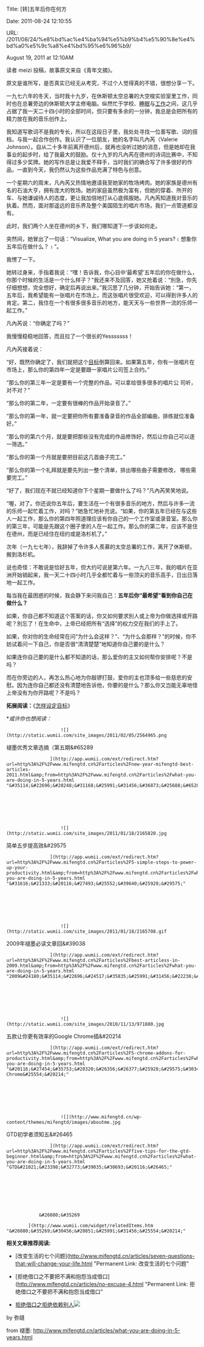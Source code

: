 Title: [转]五年后你在何方

Date: 2011-08-24 12:10:55

URL: /2011/08/24/%e8%bd%ac%e4%ba%94%e5%b9%b4%e5%90%8e%e4%bd%a0%e5%9c%a8%e4%bd%95%e6%96%b9/

August 19, 2011 at 12:10AM

&#35835;&#32773; meizi &#25237;&#31295;&#65292;&#25925;&#20107;&#21407;&#25991;&#26469;&#33258;&#12298;&#38738;&#24180;&#25991;&#25688;&#12299;&#12290;

&#21407;&#25991;&#26159;&#35841;&#25152;&#20889;&#65292;&#26159;&#21542;&#30495;&#23454;&#24050;&#32463;&#26080;&#20174;&#32771;&#31350;&#65292;&#19981;&#36807;&#20010;&#20154;&#35273;&#24471;&#30495;&#30340;&#19981;&#38169;&#65292;&#24456;&#24819;&#20998;&#20139;&#19968;&#19979;&#12290;

&#19968;&#20061;&#19971;&#20845;&#24180;&#30340;&#20908;&#22825;&#65292;&#24403;&#26102;&#25105;&#21313;&#20061;&#23681;&#65292;&#22312;&#20241;&#26031;&#39039;&#22826;&#31354;&#24635;&#32626;&#30340;&#22823;&#31354;&#26797;&#23454;&#39564;&#23460;&#37324;&#24037;&#20316;&#65292;&#21516;&#26102;&#20063;&#22312;&#24635;&#32626;&#26049;&#36793;&#30340;&#20241;&#26031;&#39039;&#22823;&#23398;&#20027;&#20462;&#30005;&#33041;&#12290;&#32437;&#28982;&#24537;&#20110;&#23398;&#26657;&#12289;[&#30561;&#30496;](http://www.mifengtd.cn/articles/how-to-sleep-better.html "&#22914;&#20309;&#20445;&#35777;&#30561;&#30496;&#36136;&#37327;")&#19982;[&#24037;&#20316;](http://www.mifengtd.cn/articles/stop-workaholic-stop-being-demanding.html "&#36991;&#20813;&#24037;&#20316;&#29378;&#65292;&#21247;&#36138;&#27714;&#36807;&#22810;")&#20043;&#38388;&#65292;&#36825;&#20960;&#20046;&#21344;&#25454;&#20102;&#25105;&#19968;&#22825;&#20108;&#21313;&#22235;&#23567;&#26102;&#30340;&#20840;&#37096;&#26102;&#38388;&#65292;&#20294;&#21482;&#35201;&#26377;&#22810;&#20313;&#30340;&#19968;&#20998;&#38047;&#65292;&#25105;&#24635;&#26159;&#20250;&#25226;&#25152;&#26377;&#30340;&#31934;&#21147;&#25918;&#22312;&#25105;&#30340;&#38899;&#20048;&#21019;&#20316;&#19978;&#12290;

&#25105;&#30693;&#36947;&#20889;&#27468;&#35789;&#19981;&#26159;&#25105;&#30340;&#19987;&#38271;&#65292;&#25152;&#20197;&#22312;&#36825;&#27573;&#26085;&#23376;&#37324;&#65292;&#25105;&#22788;&#22788;&#23547;&#25214;&#19968;&#20301;&#21892;&#20889;&#27468;&#12289;&#35789;&#30340;&#25645;&#26723;&#65292;&#19982;&#25105;&#19968;&#36215;&#21512;&#20316;&#21019;&#20316;&#12290;&#25105;&#35748;&#35782;&#20102;&#19968;&#20301;&#26379;&#21451;&#65292;&#22905;&#30340;&#21517;&#23383;&#21483;&#20961;&#20839;&#33454;&#65288;Valerie Johnson&#65289;&#12290;&#33258;&#20174;&#20108;&#21313;&#22810;&#24180;&#21069;&#31163;&#24320;&#24503;&#24030;&#21518;&#65292;&#23601;&#20877;&#20063;&#27809;&#21548;&#36807;&#22905;&#30340;&#28040;&#24687;&#65292;&#20294;&#26159;&#22905;&#21364;&#22312;&#25105;&#20107;&#19994;&#30340;&#36215;&#27493;&#26102;&#65292;&#32473;&#20102;&#25105;&#26368;&#22823;&#30340;&#40723;&#21169;&#12290;&#20165;&#21313;&#20061;&#23681;&#30340;&#20961;&#20839;&#33454;&#22312;&#24503;&#24030;&#30340;&#35799;&#35789;&#27604;&#36187;&#20013;&#65292;&#19981;&#30693;&#24471;&#36807;&#22810;&#23569;&#22870;&#29260;&#12290;&#22905;&#30340;&#20889;&#20316;&#24635;&#26159;&#35753;&#25105;&#29233;&#19981;&#37322;&#25163;&#65292;&#24403;&#26102;&#25105;&#20204;&#30340;&#30830;&#21512;&#20889;&#20102;&#35768;&#22810;&#24456;&#22909;&#30340;&#20316;&#21697;&#65292;&#19968;&#30452;&#21040;&#20170;&#22825;&#65292;&#25105;&#20173;&#28982;&#35748;&#20026;&#36825;&#20123;&#20316;&#21697;&#20805;&#28385;&#20102;&#29305;&#33394;&#19982;&#21019;&#24847;&#12290;

&#19968;&#20010;&#26143;&#26399;&#20845;&#30340;&#21608;&#26411;&#65292;&#20961;&#20839;&#33454;&#21448;&#28909;&#24773;&#22320;&#36992;&#35831;&#25105;&#33267;&#22905;&#23478;&#30340;&#29287;&#22330;&#28900;&#32905;&#12290;&#22905;&#30340;&#23478;&#26063;&#26159;&#24503;&#24030;&#26377;&#21517;&#30340;&#30707;&#27833;&#22823;&#20136;&#65292;&#25317;&#26377;&#24222;&#22823;&#30340;&#29287;&#22330;&#12290;&#22905;&#30340;&#23478;&#24237;&#34429;&#28982;&#26497;&#20026;&#23500;&#26377;&#65292;&#20294;&#22905;&#30340;&#31359;&#30528;&#12289;&#25152;&#24320;&#30340;&#36710;&#12289;&#19982;&#22905;&#35878;&#35802;&#24453;&#20154;&#30340;&#24577;&#24230;&#65292;&#26356;&#35753;&#25105;&#21152;&#20493;&#22320;&#25171;&#20174;&#24515;&#24213;&#20329;&#26381;&#22905;&#12290;&#20961;&#20839;&#33454;&#30693;&#36947;&#25105;&#23545;&#38899;&#20048;&#30340;&#25191;&#30528;&#12290;&#28982;&#32780;&#65292;&#38754;&#23545;&#37027;&#36965;&#36828;&#30340;&#38899;&#20048;&#30028;&#21450;&#25972;&#20010;&#32654;&#22269;&#38476;&#29983;&#30340;&#21809;&#29255;&#24066;&#22330;&#65292;&#25105;&#20204;&#19968;&#28857;&#31649;&#36947;&#37117;&#27809;&#26377;&#12290;

&#27492;&#26102;&#65292;&#25105;&#20204;&#20004;&#20010;&#20154;&#22352;&#22312;&#24503;&#24030;&#30340;&#20065;&#19979;&#65292;&#25105;&#20204;&#21738;&#30693;&#36947;&#19979;&#19968;&#27493;&#35813;&#22914;&#20309;&#36208;&#12290;

&#31361;&#28982;&#38388;&#65292;&#22905;&#20882;&#20986;&#20102;&#19968;&#21477;&#35805;&#65306;&ldquo;Visualize, What you are doing in 5 years?&#65113;&#24819;&#35937;&#20320;&#20116;&#24180;&#21518;&#22312;&#20570;&#20160;&#20040;&#65311;&#65114;&rdquo;&#12290;

&#25105;&#24867;&#20102;&#19968;&#19979;&#12290;

&#22905;&#36716;&#36807;&#36523;&#26469;&#65292;&#25163;&#25351;&#30528;&#25105;&#35828;&#65306;&ldquo;&#22079;&#65281;&#21578;&#35785;&#25105;&#65292;&#20320;&#24515;&#30446;&#20013;&lsquo;&#26368;&#24076;&#26395;&rsquo;&#20116;&#24180;&#21518;&#30340;&#20320;&#22312;&#20570;&#20160;&#20040;&#65292;&#20320;&#37027;&#20010;&#26102;&#20505;&#30340;&#29983;&#27963;&#26159;&#19968;&#20010;&#20160;&#20040;&#26679;&#23376;&#65311;&rdquo;&#25105;&#36824;&#26469;&#19981;&#21450;&#22238;&#31572;&#65292;&#22905;&#21448;&#25250;&#30528;&#35828;&#65306;&ldquo;&#21029;&#24613;&#65292;&#20320;&#20808;&#20180;&#32454;&#24819;&#24819;&#65292;&#23436;&#20840;&#24819;&#22909;&#65292;&#30830;&#23450;&#21518;&#20877;&#35828;&#20986;&#26469;&#12290;&rdquo;&#25105;&#27785;&#24605;&#20102;&#20960;&#20998;&#38047;&#65292;&#24320;&#22987;&#21578;&#35785;&#22905;&#65306;&ldquo;&#31532;&#19968;&#65292;&#20116;&#24180;&#21518;&#65292;&#25105;&#24076;&#26395;&#33021;&#26377;&#19968;&#24352;&#21809;&#29255;&#22312;&#24066;&#22330;&#19978;&#65292;&#32780;&#36825;&#24352;&#21809;&#29255;&#24456;&#21463;&#27426;&#36814;&#65292;&#21487;&#20197;&#24471;&#21040;&#35768;&#22810;&#20154;&#30340;&#32943;&#23450;&#12290;&#31532;&#20108;&#65292;&#25105;&#20303;&#22312;&#19968;&#20010;&#26377;&#24456;&#22810;&#24456;&#22810;&#38899;&#20048;&#30340;&#22320;&#26041;&#65292;&#33021;&#22825;&#22825;&#19982;&#19968;&#20123;&#19990;&#30028;&#19968;&#27969;&#30340;&#20048;&#24072;&#19968;&#36215;&#24037;&#20316;&#12290;&rdquo;

&#20961;&#20839;&#33454;&#35828;&#65306;&ldquo;&#20320;&#30830;&#23450;&#20102;&#21527;&#65311;&rdquo;

&#25105;&#24930;&#24930;&#31283;&#31283;&#22320;&#22238;&#31572;&#65292;&#32780;&#19988;&#25289;&#20102;&#19968;&#20010;&#24456;&#38271;&#30340;Yesssssss&#65281;



&#20961;&#20839;&#33454;&#25509;&#30528;&#35828;&#65306;

&ldquo;&#22909;&#65292;&#26082;&#28982;&#20320;&#30830;&#23450;&#20102;&#65292;&#25105;&#20204;&#23601;&#25226;&#36825;&#20010;[&#30446;&#26631;](http://www.mifengtd.cn/articles/how-to-set-your-goals-summary.html "&#12298;&#24590;&#26679;&#35774;&#23450;&#30446;&#26631;&#12299;&#31995;&#21015;")&#20498;&#31639;&#22238;&#26469;&#12290;&#22914;&#26524;&#31532;&#20116;&#24180;&#65292;&#20320;&#26377;&#19968;&#24352;&#21809;&#29255;&#22312;&#24066;&#22330;&#19978;&#65292;&#37027;&#20040;&#20320;&#30340;&#31532;&#22235;&#24180;&#19968;&#23450;&#26159;&#35201;&#36319;&#19968;&#23478;&#21809;&#29255;&#20844;&#21496;&#31614;&#19978;&#21512;&#32422;&#12290;&rdquo;

&ldquo;&#37027;&#20040;&#20320;&#30340;&#31532;&#19977;&#24180;&#19968;&#23450;&#26159;&#35201;&#26377;&#19968;&#20010;&#23436;&#25972;&#30340;&#20316;&#21697;&#65292;&#21487;&#20197;&#25343;&#32473;&#24456;&#22810;&#24456;&#22810;&#30340;&#21809;&#29255;&#20844; &#21496;&#21548;&#65292;&#23545;&#19981;&#23545;&#65311;&rdquo;

&ldquo;&#37027;&#20040;&#20320;&#30340;&#31532;&#20108;&#24180;&#65292;&#19968;&#23450;&#35201;&#26377;&#24456;&#26834;&#30340;&#20316;&#21697;&#24320;&#22987;&#24405;&#38899;&#20102;&#12290;&rdquo;

&ldquo;&#37027;&#20040;&#20320;&#30340;&#31532;&#19968;&#24180;&#65292;&#23601;&#19968;&#23450;&#35201;&#25226;&#20320;&#25152;&#26377;&#35201;&#20934;&#22791;&#24405;&#38899;&#30340;&#20316;&#21697;&#20840;&#37096;&#32534;&#26354;&#65292;&#25490;&#32451;&#23601;&#20301;&#20934;&#22791;&#22909;&#12290;&rdquo;

&ldquo;&#37027;&#20040;&#20320;&#30340;&#31532;&#20845;&#20010;&#26376;&#65292;&#23601;&#26159;&#35201;&#25226;&#37027;&#20123;&#27809;&#26377;&#23436;&#25104;&#30340;&#20316;&#21697;&#20462;&#39280;&#22909;&#65292;&#28982;&#21518;&#35753;&#20320;&#33258;&#24049;&#21487;&#20197;&#36880;&#19968;&#31579;&#36873;&#12290;&rdquo;

&ldquo;&#37027;&#20040;&#20320;&#30340;&#31532;&#19968;&#20010;&#26376;&#23601;&#26159;&#35201;&#25226;&#30446;&#21069;&#36825;&#20960;&#39318;&#26354;&#23376;&#23436;&#24037;&#12290;&rdquo;

&ldquo;&#37027;&#20040;&#20320;&#30340;&#31532;&#19968;&#20010;&#31036;&#25308;&#23601;&#26159;&#35201;&#20808;&#21015;&#20986;&#19968;&#25972;&#20010;&#28165;&#21333;&#65292;&#25490;&#20986;&#21738;&#20123;&#26354;&#23376;&#38656;&#35201;&#20462;&#25913;&#65292; &#21738;&#20123;&#38656;&#35201;&#23436;&#24037;&#12290;&rdquo;

&ldquo;&#22909;&#20102;&#65292;&#25105;&#20204;&#29616;&#22312;&#19981;&#23601;&#24050;&#32463;&#30693;&#36947;&#20320;&#19979;&#20010;&#26143;&#26399;&#19968;&#35201;&#20570;&#20160;&#20040;&#20102;&#21527;&#65311;&rdquo;&#20961;&#20839;&#33454;&#31505;&#31505;&#22320;&#35828;&#12290;

&ldquo;&#21908;&#65292;&#23545;&#20102;&#12290;&#20320;&#36824;&#35828;&#20320;&#20116;&#24180;&#21518;&#65292;&#35201;&#29983;&#27963;&#22312;&#19968;&#20010;&#26377;&#24456;&#22810;&#38899;&#20048;&#30340;&#22320;&#26041;&#65292;&#28982;&#21518;&#19982;&#35768;&#22810;&#19968;&#27969;&#30340;&#20048;&#24072;&#19968;&#36215;&#24537;&#30528;&#24037;&#20316;&#65292;&#23545;&#21527;&#65311;&rdquo;&#22905;&#24613;&#24537;&#22320;&#34917;&#20805;&#35828;&#12290;&ldquo;&#22914;&#26524;&#65292;&#20320;&#30340;&#31532;&#20116;&#24180;&#24050;&#32463;&#22312;&#19982;&#36825;&#20123;&#20154;&#19968;&#36215;&#24037;&#20316;&#65292;&#37027;&#20040;&#20320;&#30340;&#31532;&#22235;&#24180;&#29031;&#36947;&#29702;&#24212;&#35813;&#26377;&#20320;&#33258;&#24049;&#30340;&#19968;&#20010;&#24037;&#20316;&#23460;&#25110;&#24405;&#38899;&#23460;&#12290;&#37027;&#20040;&#20320;&#30340;&#31532;&#19977;&#24180;&#65292;&#21487;&#33021;&#26159;&#20808;&#36319;&#36825;&#20010;&#22280;&#23376;&#37324;&#30340;&#20154;&#22312;&#19968;&#36215;&#24037;&#20316;&#12290;&#37027;&#20040;&#20320;&#30340;&#31532;&#20108;&#24180;&#65292;&#24212;&#35813;&#19981;&#26159;&#20303;&#22312;&#24503;&#24030;&#65292;&#32780;&#26159;&#24050;&#32463;&#20303;&#22312;&#32445;&#32422;&#25110;&#26159;&#27931;&#26441;&#26426;&#20102;&#12290;&rdquo;

&#27425;&#24180;&#65288;&#19968;&#20061;&#19971;&#19971;&#24180;&#65289;&#65292;&#25105;&#36766;&#25481;&#20102;&#20196;&#35768;&#22810;&#20154;&#32680;&#24917;&#30340;&#22826;&#31354;&#24635;&#32626;&#30340;&#24037;&#20316;&#65292;&#31163;&#24320;&#20102;&#20241;&#26031;&#39039;&#65292;&#25644;&#21040;&#27931;&#26441;&#26426;&#12290;

&#35828;&#20063;&#22855;&#24618;&#65306;&#19981;&#25954;&#35828;&#26159;&#24688;&#22909;&#20116;&#24180;&#65292;&#20294;&#22823;&#32422;&#21487;&#35828;&#26159;&#31532;&#20845;&#24180;&#12290;&#19968;&#20061;&#20843;&#19977;&#24180;&#65292;&#25105;&#30340;&#21809;&#29255;&#22312;&#20122;&#27954;&#24320;&#22987;&#38144;&#36215;&#26469;&#65292;&#25105;&#19968;&#22825;&#20108;&#21313;&#22235;&#23567;&#26102;&#20960;&#20046;&#20840;&#37117;&#24537;&#30528;&#19982;&#19968;&#20123;&#39030;&#23574;&#30340;&#38899;&#20048;&#39640;&#25163;&#65292;&#26085;&#20986;&#26085;&#33853;&#22320;&#19968;&#36215;&#24037;&#20316;&#12290;

&#27599;&#24403;&#25105;&#22312;&#26368;&#22256;&#24785;&#30340;&#26102;&#20505;&#65292;&#25105;&#20250;&#38745;&#19979;&#26469;&#38382;&#25105;&#33258;&#24049;&#65306;**&#20116;&#24180;&#21518;&#20320;&ldquo;&#26368;&#24076;&#26395;&rdquo;&#30475;&#21040;&#20320;&#33258;&#24049;&#22312;&#20570;&#20160;&#20040;&#65311;**

&#22914;&#26524;&#65292;&#20320;&#33258;&#24049;&#37117;&#19981;&#30693;&#36947;&#36825;&#20010;&#31572;&#26696;&#30340;&#35805;&#65292;&#20320;&#21448;&#22914;&#20309;&#35201;&#27714;&#21029;&#20154;&#25110;&#19978;&#24093;&#20026;&#20320;&#20570;&#36873;&#25321;&#25110;&#24320;&#36335;&#21602;&#65311;&#21029;&#24536;&#20102;&#65281;&#22312;&#29983;&#21629;&#20013;&#65292;&#19978;&#24093;&#24050;&#32463;&#25226;&#25152;&#26377;&ldquo;&#36873;&#25321;&rdquo;&#30340;&#26435;&#21147;&#20132;&#22312;&#25105;&#20204;&#30340;&#25163;&#19978;&#20102;&#12290;

&#22914;&#26524;&#65292;&#20320;&#23545;&#20320;&#30340;&#29983;&#21629;&#32463;&#24120;&#22312;&#38382;&ldquo;&#20026;&#20160;&#20040;&#20250;&#36825;&#26679;&#65311;&rdquo;&#12289;&ldquo;&#20026;&#20160;&#20040;&#20250;&#37027;&#26679;&#65311;&rdquo;&#30340;&#26102;&#20505;&#65292;&#20320;&#19981;&#22952;&#35797;&#30528;&#38382;&#19968;&#19979;&#33258;&#24049;&#65292;&#20320;&#26159;&#21542;&#24456;&ldquo;&#28165;&#28165;&#26970;&#26970;&rdquo;&#22320;&#30693;&#36947;&#20320;&#33258;&#24049;&#35201;&#30340;&#26159;&#20160;&#20040;&#65311;

&#22914;&#26524;&#36830;&#20320;&#33258;&#24049;&#35201;&#30340;&#26159;&#20160;&#20040;&#37117;&#19981;&#30693;&#36947;&#30340;&#35805;&#65292;&#37027;&#20040;&#29233;&#20320;&#30340;&#20027;&#21448;&#22914;&#20309;&#24110;&#20320;&#23433;&#25490;&#21602;&#65311;&#19981;&#26159;&#21527;&#65311;

&#32780;&#22312;&#20320;&#26049;&#36793;&#30340;&#20154;&#65292;&#20877;&#24590;&#20040;&#28909;&#24515;&#22320;&#20026;&#20320;&#25970;&#38179;&#25171;&#40723;&#65292;&#29233;&#20320;&#30340;&#20027;&#20063;&#39030;&#22810;&#32473;&#19968;&#20123;&#24904;&#24754;&#30340;&#23433;&#24944;&#12290;&#22240;&#20026;&#36830;&#20320;&#33258;&#24049;&#37117;&#36824;&#27809;&#26377;&#28165;&#26970;&#22320;&#21578;&#35785;&#20182;&#65292;&#20320;&#35201;&#30340;&#26159;&#20160;&#20040;&#65311;&#37027;&#20040;&#20320;&#21448;&#23682;&#33021;&#26080;&#36764;&#22320;&#24618;&#19978;&#24093;&#27809;&#26377;&#20026;&#20320;&#24320;&#36335;&#21602;&#65311;&#19981;&#26159;&#21527;&#65311;

**&#25299;&#23637;&#38405;&#35835;&#65306;**&#12298;[&#24590;&#26679;&#35774;&#23450;&#30446;&#26631;](http://www.mifengtd.cn/articles/how-to-set-your-goals-summary.html "&#24590;&#26679;&#35774;&#23450;&#30446;&#26631;")&#12299;



**&#25110;&#35768;&#20320;&#20063;&#24819;&#38405;&#35835;&#65306;*

    


                    

                        ![](http://static.wumii.com/site_images/2011/02/05/2564965.png

&#35114;&#22696;&#20248;&#31168;&#25991;&#31456;&#36873;&#25688;&#65288;&#31532;&#20116;&#26399;&#65289

                    ](http://app.wumii.com/ext/redirect.htm?url=http%3A%2F%2Fwww.mifengtd.cn%2Farticles%2Fnew-year-mifengtd-best-articles-2011.html&amp;from=http%3A%2F%2Fwww.mifengtd.cn%2Farticles%2Fwhat-you-are-doing-in-5-years.html "&#35114;&#22696;&#20248;&#31168;&#25991;&#31456;&#36873;&#25688;&#65288;&#31532;&#20116;&#26399;&#65289;"

               

               

                    

                        ![](http://static.wumii.com/site_images/2011/01/18/2165820.jpg

&#31616;&#21333;&#20116;&#27493;&#25552;&#39640;&#25928;&#29575

                    ](http://app.wumii.com/ext/redirect.htm?url=http%3A%2F%2Fwww.mifengtd.cn%2Farticles%2F5-simple-steps-to-power-up-your-productivity.html&amp;from=http%3A%2F%2Fwww.mifengtd.cn%2Farticles%2Fwhat-you-are-doing-in-5-years.html "&#31616;&#21333;&#20116;&#27493;&#25552;&#39640;&#25928;&#29575;"

               

               

                    

                        ![](http://static.wumii.com/site_images/2011/01/18/2165708.gif

2009&#24180;&#35114;&#22696;&#24517;&#35835;&#25991;&#31456;&#22238;&#39038

                    ](http://app.wumii.com/ext/redirect.htm?url=http%3A%2F%2Fwww.mifengtd.cn%2Farticles%2Fbest-articless-in-2009.html&amp;from=http%3A%2F%2Fwww.mifengtd.cn%2Farticles%2Fwhat-you-are-doing-in-5-years.html "2009&#24180;&#35114;&#22696;&#24517;&#35835;&#25991;&#31456;&#22238;&#39038;"

               

               

                    

                        ![](http://static.wumii.com/site_images/2010/11/13/971880.jpg

&#20116;&#27454;&#35753;&#20320;&#26356;&#26377;&#25928;&#29575;&#30340;Google Chrome&#25554;&#20214

                    ](http://app.wumii.com/ext/redirect.htm?url=http%3A%2F%2Fwww.mifengtd.cn%2Farticles%2F5-chrome-addons-for-productivity.html&amp;from=http%3A%2F%2Fwww.mifengtd.cn%2Farticles%2Fwhat-you-are-doing-in-5-years.html "&#20116;&#27454;&#35753;&#20320;&#26356;&#26377;&#25928;&#29575;&#30340;Google Chrome&#25554;&#20214;"

               

               

                    

                        ![](http://www.mifengtd.cn/wp-content/themes/mifengtd/images/aboutme.jpg

GTD&#21021;&#23398;&#32773;&#39035;&#30693;&#20116;&#26465

                    ](http://app.wumii.com/ext/redirect.htm?url=http%3A%2F%2Fwww.mifengtd.cn%2Farticles%2Ffive-tips-for-the-gtd-beginner.html&amp;from=http%3A%2F%2Fwww.mifengtd.cn%2Farticles%2Fwhat-you-are-doing-in-5-years.html "GTD&#21021;&#23398;&#32773;&#39035;&#30693;&#20116;&#26465;"

               

        


            

                &#26080;&#35269

            ](http://www.wumii.com/widget/relatedItems.htm "&#26080;&#35269;&#30456;&#20851;&#25991;&#31456;&#25554;&#20214;"

       

    


**&#30456;&#20851;&#25991;&#31456;&#25512;&#33616;&#38405;&#35835;:**

*   [&#25913;&#21464;&#29983;&#27963;&#30340;&#19971;&#20010;&#38382;&#39064;](http://www.mifengtd.cn/articles/seven-questions-that-will-change-your-life.html "Permanent Link: &#25913;&#21464;&#29983;&#27963;&#30340;&#19971;&#20010;&#38382;&#39064;"

*   [&#25298;&#32477;&#20511;&#21475;&#20043;&#19981;&#35201;&#25226;&#19981;&#28385;&#21644;&#25265;&#24616;&#24403;&#25104;&#20511;&#21475;](http://www.mifengtd.cn/articles/no-excuse-4.html "Permanent Link: &#25298;&#32477;&#20511;&#21475;&#20043;&#19981;&#35201;&#25226;&#19981;&#28385;&#21644;&#25265;&#24616;&#24403;&#25104;&#20511;&#21475;"

*   [&#25298;&#32477;&#20511;&#21475;&#20043;&#25298;&#32477;&#20381;&#36182;&#21035;&#20154;](http://www.mifengtd.cn/articles/no-excuse-3.html "Permanent Link: &#25298;&#32477;&#20511;&#21475;&#20043;&#25298;&#32477;&#20381;&#36182;&#21035;&#20154;")![](http://www1.feedsky.com/t1/547869635/mifengtd/feedsky/s.gif?r=http://www.mifengtd.cn/articles/what-you-are-doing-in-5-years.html)

by 弥缝

from 褪墨: http://www.mifengtd.cn/articles/what-you-are-doing-in-5-years.html